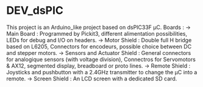 DEV_dsPIC
=========

This project is an Arduino_like project based on dsPIC33F µC.
Boards : 
-> Main Board : Programmed by Pickit3, different alimentation possibilities,
  	LEDs for debug and I/O on headers.
-> Motor Shield : Double full H bridge based on L6205, Connectors for encodeurs, 
		  possible choice between DC and stepper motors.
-> Sensors and Actuator Shield : General connectors for analogique sensors (with voltage division),
		Connectros for Servomotors & AX12, segmented display, breadboard or proto lines.
-> Remote Shield : Joysticks and pushbutton with a 2.4GHz transmitter to change the µC into a remote.
-> Screen Shield : An LCD screen with a dedicated SD card.

